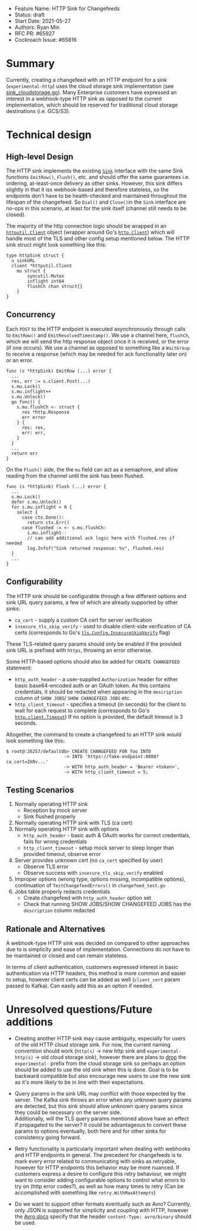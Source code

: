 - Feature Name: HTTP Sink for Changefeeds
- Status: draft
- Start Date: 2021-05-27
- Authors: Ryan Min
- RFC PR: #65927
- Cockroach Issue: #65816

# Summary

Currently, creating a changefeed with an HTTP endpoint for a sink 
(`experimental-http`) uses the cloud storage sink implementation (see 
[sink_cloudstorage.go](../../pkg/ccl/changefeedccl/sink_cloudstorage.go)). Many 
Enterprise customers have expressed an interest in a webhook-type HTTP sink as
opposed to the current implementation, which should be reserved for traditional
cloud storage destinations (i.e. GCS/S3). 

# Technical design

## High-level Design

The HTTP sink implements the existing 
[`Sink`](../../pkg/ccl/changefeedccl/sink.go) interface with the same Sink 
functions `EmitRow()`, `Flush()`, etc. and should offer the same guarantees 
i.e. ordering, at-least-once delivery as other sinks. However, this sink 
differs slightly in that it iss webhook-based and therefore stateless, so the 
endpoints don't have to be health-checked and maintained throughout the 
lifespan of the changefeed. So `Dial()` and `Close()`in the `Sink` interface 
are no-ops in this scenario, at least for the sink itself (channel still needs 
to be closed).

The majority of the http connection logic should be wrapped in an 
[`httputil.Client`](../../pkg/util/httputil/client.go) object (wrapper around Go's 
[`http.Client`](https://golang.org/src/net/http/client.go#L57)) which will
handle most of the TLS and other config setup mentioned below. The HTTP sink
struct might look something like this:

```
type httpSink struct {
  u sinkURL
  client *httputil.Client
	mu struct {
		syncutil.Mutex
		inflight int64
		flushCh chan struct{}
	}
}
```

## Concurrency

Each `POST` to the HTTP endpoint is executed asynchronously through calls to 
`EmitRow()` and `EmitResolvedTimestamp()`. We use a channel here, `flushCh`,
which we will send the http response object once it is received, or the error
(if one occurs). We use a channel as opposed to something like a `WaitGroup` to
receive a response (which may be needed for ack functionality later on) or an 
error.

```
func (s *httpSink) EmitRow (...) error {
  ...
  res, err := s.client.Post(...)
  s.mu.Lock()
  s.mu.inflight++
  s.mu.Unlock()
  go func() {
    s.mu.flushCh <- struct {
      res *http.Response
      err error
    } {
      res: res,
      err: err,
    }
  }
  ...
  return err
}
```

On the `Flush()` side, the the `mu` field can act as a semaphore, and allow
reading from the channel until the sink has been flushed.

```
func (s *httpSink) Flush (...) error {
  ...
  s.mu.Lock()
  defer s.mu.Unlock()
  for s.mu.inflight > 0 {
    select {
      case ctx.Done():
        return ctx.Err()
      case flushed := <- s.mu.flushCh:
        s.mu.inflight--
        // can add additional ack logic here with flushed.res if needed
        log.Infof("Sink returned response: %v", flushed.res)
  }
  ...
}
```

## Configurability

The HTTP sink should be configurable through a few different options and sink
URL query params, a few of which are already supported by other sinks:

* `ca_cert` - supply a custom CA cert for server verification
* `insecure_tls_skip_verify` - used to disable client-side verification of CA
  certs (corresponds to Go's 
  [`tls.Config.InsecureSkipVerify`](https://golang.org/src/crypto/tls/common.go#L624) 
  flag)

These TLS-related query params should only be enabled if the provided sink URL
is prefixed with `https`, throwing an error otherwise.

Some HTTP-based options should also be added for `CREATE CHANGEFEED` statement:

* `http_auth_header` - a user-supplied `Authorization` header for either basic 
  base64-encoded auth or an OAuth token. As this contains credentials, it
  should be redacted when appearing in the `description` column of `SHOW JOBS`/
  `SHOW CHANGEFEED JOBS` etc.
* `http_client_timeout` - specifies a timeout (in seconds) for the client to 
  wait for each request to complete (corresponds to Go's 
  [`http.client.Timeout`](https://golang.org/src/net/http/client.go#L105)) 
  If no option is provided, the default timeout is 3 seconds.

Altogether, the command to create a changefeed to an HTTP sink would look 
something like this:

```
$ root@:26257/defaultdb> CREATE CHANGEFEED FOR foo INTO 
                      -> INTO 'https://fake-endpoint:8080?ca_cert=Zm9v...'
                      -> WITH http_auth_header = 'Bearer <token>',
                      -> WITH http_client_timeout = 5;
```

## Testing Scenarios

1. Normally operating HTTP sink
    * Reception by mock server
    * Sink flushed properly
2. Normally operating HTTP sink with TLS (ca cert)
3. Normally operating HTTP sink with options
   * `http_auth_header` - basic auth & OAuth works for correct credentials,
     fails for wrong credentials
   * `http_client_timeout` - setup mock server to sleep longer than provided 
     timeout, observe error
4. Server provides unknown cert (no `ca_cert` specified by user)
    * Observe TLS error
    * Observe success with `insecure_tls_skip_verify` enabled
5. Improper options (wrong type, options missing, incompatible options),
   continuation of `TestChangefeedErrors()` in `changefeed_test.go`
5. Jobs table properly redacts credentials
    * Create changefeed with `http_auth_header` option set
    * Check that running SHOW JOBS/SHOW CHANGEFEED JOBS has the `description` 
      column redacted

## Rationale and Alternatives

A webhook-type HTTP sink was decided on compared to other approaches due to is
simplicity and ease of implementation. Connections do not have to be maintained
or closed and can remain stateless.

In terms of client authentication, customers expressed interest in basic
authentication via HTTP headers, this method is more common and easier to setup,
however client certs can be added as well (`client_cert` param passed to Kafka).
Can easily add this as an option if needed.

# Unresolved questions/Future additions

* Creating another HTTP sink may cause ambiguity, especially for users of the
  old HTTP cloud storage sink. For now, the current naming convention should 
  work (`http(s)` -> new http sink and `experimental-http(s)` -> old cloud 
  storage sink), however there are plans to 
  [drop](https://github.com/cockroachdb/cockroach/issues/53716) the 
  `experimental-` prefix from the cloud storage sink so perhaps an option 
  should be added to use the old sink when this is done. Goal is to be backward
  compatible but also encourage new users to use the new sink as it's more 
  likely to be in line with their expectations.
  

* Query params in the sink URL may conflict with those expected by the server.
  The Kafka sink throws an error when any unknown query params are detected, 
  but this sink should allow unknown query params since they could be necessary
  on the server side. <br />  Additionally, will the TLS query params mentioned
  above have an effect if propagated to the server? It could be advantageous 
  to convert these params to options eventually, both here and for other sinks 
  for consistency going forward.
  

* Retry functionality is particularly important when dealing with webhooks and
  HTTP endpoints in general. The precedent for changefeeds is to mark every 
  error related to communicating with sinks as retryable, however for HTTP 
  endpoints this behavior may be more nuanced. If customers express a desire to
  configure this retry behaviour, we might want to consider adding configurable 
  options to control what errors to try on (http error codes?), as well as how 
  many times to retry (Can be accomplished with something like 
  `retry.WithMaxAttempts`)


* Do we want to support other formats eventually such as Avro? Currently, only
  JSON is supported for simplicity and coupling with HTTP, however the
  [Avro docs](https://avro.apache.org/docs/current/spec.html) specify that the 
  header `content-Type: avro/binary` should be used.

